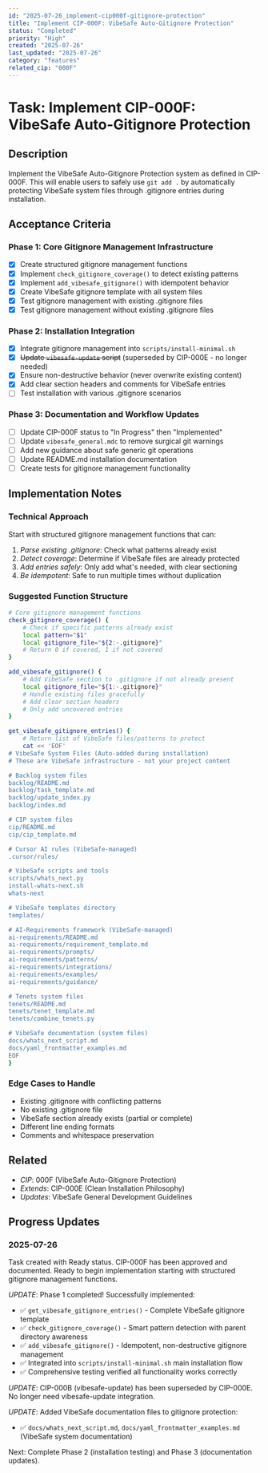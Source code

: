 ```yaml
---
id: "2025-07-26_implement-cip000f-gitignore-protection"
title: "Implement CIP-000F: VibeSafe Auto-Gitignore Protection"
status: "Completed"
priority: "High"
created: "2025-07-26"
last_updated: "2025-07-26"
category: "features"
related_cip: "000F"
---
```


# Task: Implement CIP-000F: VibeSafe Auto-Gitignore Protection

## Description

Implement the VibeSafe Auto-Gitignore Protection system as defined in CIP-000F. This will enable users to safely use `git add .` by automatically protecting VibeSafe system files through .gitignore entries during installation.

## Acceptance Criteria

### Phase 1: Core Gitignore Management Infrastructure
- [x] Create structured gitignore management functions
- [x] Implement `check_gitignore_coverage()` to detect existing patterns
- [x] Implement `add_vibesafe_gitignore()` with idempotent behavior  
- [x] Create VibeSafe gitignore template with all system files
- [x] Test gitignore management with existing .gitignore files
- [x] Test gitignore management without existing .gitignore files

### Phase 2: Installation Integration
- [x] Integrate gitignore management into `scripts/install-minimal.sh`
- [x] ~~Update `vibesafe-update` script~~ (superseded by CIP-000E - no longer needed)
- [x] Ensure non-destructive behavior (never overwrite existing content)
- [x] Add clear section headers and comments for VibeSafe entries
- [ ] Test installation with various .gitignore scenarios

### Phase 3: Documentation and Workflow Updates
- [ ] Update CIP-000F status to "In Progress" then "Implemented"
- [ ] Update `vibesafe_general.mdc` to remove surgical git warnings
- [ ] Add new guidance about safe generic git operations
- [ ] Update README.md installation documentation
- [ ] Create tests for gitignore management functionality

## Implementation Notes

### Technical Approach
Start with structured gitignore management functions that can:

1. *Parse existing .gitignore*: Check what patterns already exist
2. *Detect coverage*: Determine if VibeSafe files are already protected
3. *Add entries safely*: Only add what's needed, with clear sectioning
4. *Be idempotent*: Safe to run multiple times without duplication

### Suggested Function Structure
```bash
# Core gitignore management functions
check_gitignore_coverage() {
    # Check if specific patterns already exist
    local pattern="$1"
    local gitignore_file="${2:-.gitignore}"
    # Return 0 if covered, 1 if not covered
}

add_vibesafe_gitignore() {
    # Add VibeSafe section to .gitignore if not already present
    local gitignore_file="${1:-.gitignore}"
    # Handle existing files gracefully
    # Add clear section headers
    # Only add uncovered entries
}

get_vibesafe_gitignore_entries() {
    # Return list of VibeSafe files/patterns to protect
    cat << 'EOF'
# VibeSafe System Files (Auto-added during installation)
# These are VibeSafe infrastructure - not your project content

# Backlog system files
backlog/README.md
backlog/task_template.md
backlog/update_index.py
backlog/index.md

# CIP system files  
cip/README.md
cip/cip_template.md

# Cursor AI rules (VibeSafe-managed)
.cursor/rules/

# VibeSafe scripts and tools
scripts/whats_next.py
install-whats-next.sh
whats-next

# VibeSafe templates directory
templates/

# AI-Requirements framework (VibeSafe-managed)
ai-requirements/README.md
ai-requirements/requirement_template.md
ai-requirements/prompts/
ai-requirements/patterns/
ai-requirements/integrations/
ai-requirements/examples/
ai-requirements/guidance/

# Tenets system files
tenets/README.md
tenets/tenet_template.md
tenets/combine_tenets.py

# VibeSafe documentation (system files)
docs/whats_next_script.md
docs/yaml_frontmatter_examples.md
EOF
}
```

### Edge Cases to Handle
- Existing .gitignore with conflicting patterns
- No existing .gitignore file
- VibeSafe section already exists (partial or complete)
- Different line ending formats
- Comments and whitespace preservation

## Related

- *CIP*: 000F (VibeSafe Auto-Gitignore Protection)
- *Extends*: CIP-000E (Clean Installation Philosophy)
- *Updates*: VibeSafe General Development Guidelines

## Progress Updates

### 2025-07-26
Task created with Ready status. CIP-000F has been approved and documented. Ready to begin implementation starting with structured gitignore management functions.

*UPDATE*: Phase 1 completed! Successfully implemented:
- ✅ `get_vibesafe_gitignore_entries()` - Complete VibeSafe gitignore template
- ✅ `check_gitignore_coverage()` - Smart pattern detection with parent directory awareness
- ✅ `add_vibesafe_gitignore()` - Idempotent, non-destructive gitignore management
- ✅ Integrated into `scripts/install-minimal.sh` main installation flow
- ✅ Comprehensive testing verified all functionality works correctly

*UPDATE*: CIP-000B (vibesafe-update) has been superseded by CIP-000E. No longer need vibesafe-update integration.

*UPDATE*: Added VibeSafe documentation files to gitignore protection:
- ✅ `docs/whats_next_script.md`, `docs/yaml_frontmatter_examples.md` (VibeSafe system documentation)

Next: Complete Phase 2 (installation testing) and Phase 3 (documentation updates). 